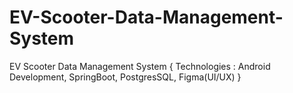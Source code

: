 # EV-Scooter-Data-Management-System
EV Scooter Data Management System { Technologies : Android Development, SpringBoot, PostgresSQL, Figma(UI/UX) }
